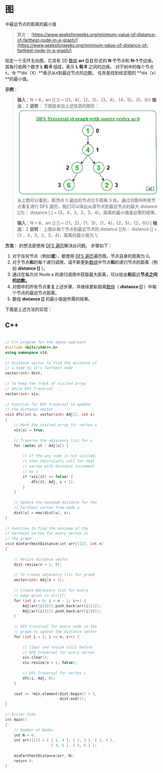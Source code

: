 # 图

中最远节点的距离的最小值

> 原文： [https://www.geeksforgeeks.org/minimum-value-of-distance-of-farthest-node-in-a-graph/](https://www.geeksforgeeks.org/minimum-value-of-distance-of-farthest-node-in-a-graph/)

给定一个无环无向图，它具有 2D [数组](https://www.geeksforgeeks.org/introduction-to-arrays/) **arr [] []** 形式的 **N 个**节点和 **N-1 个**边缘。 其每行由两个数字 **L 和 R** 组成，表示 **L 和 R** 之间的边缘。 对于树中的每个节点`X`，令 **dis（X）**表示从`X`到最远节点的边数。 任务是找到给定图的 **dis（x）**的最小值。

**示例**：

> **输入**：N = 6，arr [] [] = {{1，4}，{2，3}，{3，4}，{4，5}，{5，6}}
> **输出**：2
> **说明**：
> 下图是来自上述信息的图形：
> ![](img/fc16f9c3fc5220964c13895ca1fa15e9.png) 
> 从上图可以看到，距顶点 0 最远的节点位于距离 3 处。通过对图中所有节点重复进行 DFS 遍历，我们可以得出从源节点到最远节点的最大 distance []为：
> distance [ ] = {3，4，3，2，3，4}，距离的最小值是必需的结果。
> 
> **输入**：N = 6，arr [] [] = {{1，2}，{1，3}，{1，4}，{2，5}，{2，6}} [
> **输出**：2
> **说明**：
> 上图从每个节点到最远节点的 distance []为：
> distance [] = {3 ，4，3，2，3，4}，距离的最小值为 1。

**方法**：
的想法是使用 [DFS 遍历](https://www.geeksforgeeks.org/depth-first-search-or-dfs-for-a-graph/)解决此问题。 步骤如下：

1.  对于任何节点（例如**或**），都使用 [DFS 遍历](https://www.geeksforgeeks.org/depth-first-search-or-dfs-for-a-graph/)遍历图，节点自身的距离为 0。
2.  对于节点**和**的每个递归调用，请不断更新[数组](https://www.geeksforgeeks.org/introduction-to-arrays/)中节点**和**的递归节点的距离（例如 **distance []** ）。
3.  通过在每次对 Node a 的递归调用中获取最大距离，可以给出**和**最远**节点之间的边数。**
4.  对图中的所有节点重复上述步骤，并继续更新距离[数组](https://www.geeksforgeeks.org/introduction-to-arrays/)（ **distance []** ）中每个节点的最远节点距离。
5.  数组 **distance []** 的最小值是所需的结果。

下面是上述方法的实现：

## C++

```cpp

// C++ program for the above approach 
#include <bits/stdc++.h> 
using namespace std; 

// Distance vector to find the distance of 
// a node to it's farthest node 
vector<int> dist; 

// To keep the track of visited array 
// while DFS Traversal 
vector<int> vis; 

// Function for DFS traversal to update 
// the distance vector 
void dfs(int u, vector<int> Adj[], int s) 
{ 
    // Mark the visited array for vertex u 
    vis[u] = true; 

    // Traverse the adjacency list for u 
    for (auto& it : Adj[u]) { 

        // If the any node is not visited, 
        // then recursively call for next 
        // vertex with distance increment 
        // by 1 
        if (vis[it] == false) { 
            dfs(it, Adj, s + 1); 
        } 
    } 

    // Update the maximum distance for the 
    // farthest vertex from node u 
    dist[u] = max(dist[u], s); 
} 

// Function to find the minimum of the 
// farthest vertex for every vertex in 
// the graph 
void minFarthestDistance(int arr[][2], int n) 
{ 

    // Resize distance vector 
    dist.resize(n + 1, 0); 

    // To create adjacency list for graph 
    vector<int> Adj[n + 1]; 

    // Create Adjacency list for every 
    // edge given in arr[][] 
    for (int i = 0; i < n - 1; i++) { 
        Adj[arr[i][0]].push_back(arr[i][1]); 
        Adj[arr[i][1]].push_back(arr[i][0]); 
    } 

    // DFS Traversal for every node in the 
    // graph to update the distance vector 
    for (int i = 1; i <= n; i++) { 

        // Clear and resize vis[] before 
        // DFS traversal for every vertex 
        vis.clear(); 
        vis.resize(n + 1, false); 

        // DFS Traversal for vertex i 
        dfs(i, Adj, 0); 
    } 

    cout << *min_element(dist.begin() + 1, 
                         dist.end()); 
} 

// Driver Code 
int main() 
{ 
    // Number of Nodes 
    int N = 6; 
    int arr[][2] = { { 1, 4 }, { 2, 3 }, { 3, 4 },  
                     { 4, 5 }, { 5, 6 } }; 

    minFarthestDistance(arr, N); 
    return 0; 
} 

```